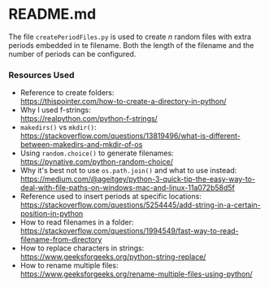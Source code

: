 # README.md

The file `createPeriodFiles.py` is used to create _n_ random files with extra periods embedded in te filename.
Both the length of the filename and the number of periods can be configured.

### Resources Used

- Reference to create folders:<br>
https://thispointer.com/how-to-create-a-directory-in-python/
- Why I used f-strings:<br>
https://realpython.com/python-f-strings/
- `makedirs()` vs `mkdir()`:<br>
https://stackoverflow.com/questions/13819496/what-is-different-between-makedirs-and-mkdir-of-os
- Using `random.choice()` to generate filenames:<br>
https://pynative.com/python-random-choice/
- Why it's best not to use `os.path.join()` and what to use instead:<br>
https://medium.com/@ageitgey/python-3-quick-tip-the-easy-way-to-deal-with-file-paths-on-windows-mac-and-linux-11a072b58d5f
- Reference used to insert periods at specific locations:<br>
https://stackoverflow.com/questions/5254445/add-string-in-a-certain-position-in-python
- How to read filenames in a folder:<br>
https://stackoverflow.com/questions/1994549/fast-way-to-read-filename-from-directory
- How to replace characters in strings:<br>
https://www.geeksforgeeks.org/python-string-replace/
- How to rename multiple files:<br>
https://www.geeksforgeeks.org/rename-multiple-files-using-python/